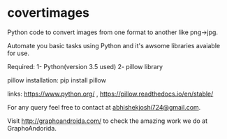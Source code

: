 # covertimages
Python code to convert images from one format to another like png->jpg.

Automate you basic tasks using Python and it's awsome libraries avaiable for use.

Required:
1- Python(version 3.5 used)
2- pillow library

pillow installation: pip install pillow

links: https://www.python.org/ , https://pillow.readthedocs.io/en/stable/

For any query feel free to contact at abhishekjoshi724@gmail.com.

Visit http://graphoandroida.com/ to check the amazing work we do at GraphoAndorida.

